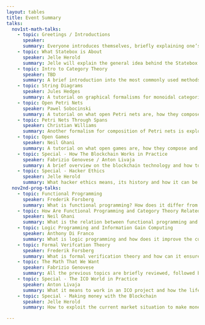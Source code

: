 ```yaml
---
layout: tables
title: Event Summary
talks:
  nov1st-math-talks:
    - topic: Greetings / Introductions
      speaker: 
      summary: Everyone introduces themselves, briefly explaining one’s area of activity.
    - topic: What Statebox is About
      speaker: Jelle Herold
      summary: Jelle will explain the general idea behind the Statebox project, and what we are trying to achieve from a business/practical applications point of view.
    - topic: Intro to Category Theory 
      speaker: TBD
      summary: A brief introduction into the most commonly used methods in category theory, with a particular emphasis on compositionality.
    - topic: String Diagrams 
      speaker: Jules Hedges
      summary: A tutorial on graphical formalisms for monoidal categories (compact closed/monoidal closed/circuits) 
    - topic: Open Petri Nets 
      speaker: Pawel Sobocinski
      summary: A tutorial on what open Petri nets are, how they compose, and how they can model distributed system behaviour.
    - topic: Petri Nets Through Spans 
      speaker: Christian Williams
      summary: Another formalism for composition of Petri nets is explored. 
    - topic: Open Games 
      speaker: Neil Ghani
      summary: A tutorial on what open games are, how they compose and how they can be useful in optimizing economic and computational issues.
    - topic: Special - How The Blockchain Works in Practice 
      speaker: Fabrizio Genovese / Anton Livaja
      summary: A brief overview on the blockchain technology and how to use it on a regular basis (wallet types, how to withdraw money/make transactions, etc.). 
    - topic: Special - Hacker Ethics 
      speaker: Jelle Herold
      summary: What hacker ethics means, its history and how it can be used to set up non-destructive business models. 
  nov2nd-prog-talks:
    - topic: Functional Programming 
      speaker: Frederik Forsberg
      summary: What is functional programming? How does it differ from other programming methods and how does it allow for compositional code design? 
    - topic: How Are Functional Programming and Category Theory Related? 
      speaker: Neil Ghani
      summary: What is the relation between functional programming and category theory, and how are languages like Haskell/Idris interpreted in categorical models? 
    - topic: Logic Programming and Information Gain Computing 
      speaker: Anthony Di Franco
      summary: What is logic programming and how does it improve the current coding standards? 
    - topic: Formal Verifcation Theory 
      speaker: Frederik Forsberg
      summary: What is formal verification theory and how can it ensure that our code is correct?
    - topic: The Math That We Want 
      speaker: Fabrizio Genovese
      summary: All the previous topics are briefly reviewed, followed by an explanation of how they should interact in Statebox. 
    - topic: Special - The ICO World in Practice 
      speaker: Anton Livaja
      summary: What it means to work in an ICO project and how the life of the average ICO guy looks like. 
    - topic: Special - Making money with the Blockchain 
      speaker: Jelle Herold
      summary: How to exploit the current market situation to make money out of ICOs, and why it is more profitable than traditional markets. 

---
```

